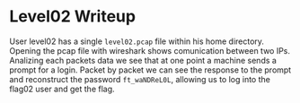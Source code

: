 # Level02 Writeup

User level02 has a single `level02.pcap` file within his home directory. Opening the pcap file with wireshark shows comunication between two IPs. Analizing each packets data we see that at one point a machine sends a prompt for a login. Packet by packet we can see the response to the prompt and reconstruct the password `ft_waNDReL0L`, allowing us to log into the flag02 user and get the flag.